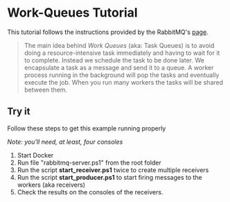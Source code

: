 # Work-Queues Tutorial

This tutorial follows the instructions provided by the RabbitMQ's [page](https://www.rabbitmq.com/tutorials/tutorial-two-dotnet.html).

> The main idea behind *Work Queues* (aka: Task Queues) is to avoid doing a 
> resource-intensive task immediately and having to wait for it to complete. 
> Instead we schedule the task to be done later. We encapsulate a task as a 
> message and send it to a queue. A worker process running in the background 
> will pop the tasks and eventually execute the job. When you run many 
> workers the tasks will be shared between them.

## Try it
Follow these steps to get this example running properly

*Note: you'll need, at least, four consoles*

1. Start Docker
2. Run file "rabbitmq-server.ps1" from the root folder
3. Run the script **start_receiver.ps1** twice to create multiple receivers
4. Run the script **start_producer.ps1** to start firing messages to the workers (aka receivers)
5. Check the results on the consoles of the receivers.